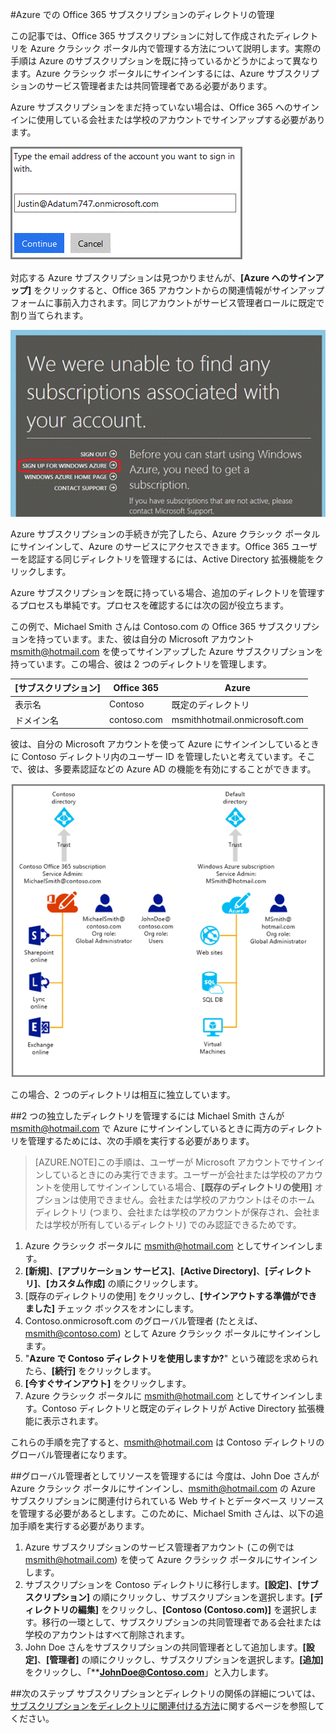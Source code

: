 <properties
   pageTitle="Azure での Office 365 サブスクリプションのディレクトリの管理 | Microsoft Azure"
   description="Azure Active Directory と Azure クラシック ポータルを使用して Office 365 サブスクリプション アカウントのディレクトリを管理する方法について説明します。"
   services="active-directory"
   documentationCenter=""
   authors="curtand"
   manager="stevenpo"
   editor=""/>

<tags
   ms.service="active-directory"
   ms.devlang="na"
   ms.topic="article"
   ms.tgt_pltfrm="na"
   ms.workload="identity"
   ms.date="12/01/2015"
   ms.author="curtand"/>

#Azure での Office 365 サブスクリプションのディレクトリの管理

この記事では、Office 365 サブスクリプションに対して作成されたディレクトリを Azure クラシック ポータル内で管理する方法について説明します。実際の手順は Azure のサブスクリプションを既に持っているかどうかによって異なります。Azure クラシック ポータルにサインインするには、Azure サブスクリプションのサービス管理者または共同管理者である必要があります。

Azure サブスクリプションをまだ持っていない場合は、Office 365 へのサインインに使用している会社または学校のアカウントでサインアップする必要があります。

![](./media/active-directory-manage-o365-subscription/AAD_O365_01.png)

対応する Azure サブスクリプションは見つかりませんが、**[Azure へのサインアップ]** をクリックすると、Office 365 アカウントからの関連情報がサインアップ フォームに事前入力されます。同じアカウントがサービス管理者ロールに既定で割り当てられます。

![](./media/active-directory-manage-o365-subscription/AAD_O365_02.png)

Azure サブスクリプションの手続きが完了したら、Azure クラシック ポータルにサインインして、Azure のサービスにアクセスできます。Office 365 ユーザーを認証する同じディレクトリを管理するには、Active Directory 拡張機能をクリックします。

Azure サブスクリプションを既に持っている場合、追加のディレクトリを管理するプロセスも単純です。プロセスを確認するには次の図が役立ちます。

この例で、Michael Smith さんは Contoso.com の Office 365 サブスクリプションを持っています。また、彼は自分の Microsoft アカウント msmith@hotmail.com を使ってサインアップした Azure サブスクリプションを持っています。この場合、彼は 2 つのディレクトリを管理します。

| [サブスクリプション] | Office 365 | Azure |
|  -------------- | ------------- | ------------------------------- |
| 表示名 | Contoso | 既定のディレクトリ |
| ドメイン名 | contoso.com | msmithhotmail.onmicrosoft.com |

彼は、自分の Microsoft アカウントを使って Azure にサインインしているときに Contoso ディレクトリ内のユーザー ID を管理したいと考えています。そこで、彼は、多要素認証などの Azure AD の機能を有効にすることができます。

![](./media/active-directory-manage-o365-subscription/AAD_O365_03.png)

この場合、2 つのディレクトリは相互に独立しています。

##2 つの独立したディレクトリを管理するには
Michael Smith さんが msmith@hotmail.com で Azure にサインインしているときに両方のディレクトリを管理するためには、次の手順を実行する必要があります。

> [AZURE.NOTE]この手順は、ユーザーが Microsoft アカウントでサインインしているときにのみ実行できます。ユーザーが会社または学校のアカウントを使用してサインインしている場合、**[既存のディレクトリの使用]** オプションは使用できません。会社または学校のアカウントはそのホーム ディレクトリ (つまり、会社または学校のアカウントが保存され、会社または学校が所有しているディレクトリ) でのみ認証できるためです。

1.	Azure クラシック ポータルに msmith@hotmail.com としてサインインします。
2.	**[新規]**、**[アプリケーション サービス]**、**[Active Directory]**、**[ディレクトリ]**、**[カスタム作成]** の順にクリックします。
3.	[既存のディレクトリの使用] をクリックし、**[サインアウトする準備ができました]** チェック ボックスをオンにします。
4.	Contoso.onmicrosoft.com のグローバル管理者 (たとえば、msmith@contoso.com) として Azure クラシック ポータルにサインインします。
5.	"**Azure で Contoso ディレクトリを使用しますか?**" という確認を求められたら、**[続行]** をクリックします。
6.	**[今すぐサインアウト]** をクリックします。
7.	Azure クラシック ポータルに msmith@hotmail.com としてサインインします。Contoso ディレクトリと既定のディレクトリが Active Directory 拡張機能に表示されます。

これらの手順を完了すると、msmith@hotmail.com は Contoso ディレクトリのグローバル管理者になります。

##グローバル管理者としてリソースを管理するには
今度は、John Doe さんが Azure クラシック ポータルにサインインし、msmith@hotmail.com の Azure サブスクリプションに関連付けられている Web サイトとデータベース リソースを管理する必要があるとします。このために、Michael Smith さんは、以下の追加手順を実行する必要があります。

1.	Azure サブスクリプションのサービス管理者アカウント (この例では msmith@hotmail.com) を使って Azure クラシック ポータルにサインインします。
2.	サブスクリプションを Contoso ディレクトリに移行します。**[設定]**、**[サブスクリプション]** の順にクリックし、サブスクリプションを選択します。**[ディレクトリの編集]** をクリックし、**[Contoso (Contoso.com)]** を選択します。移行の一環として、サブスクリプションの共同管理者である会社または学校のアカウントはすべて削除されます。
3.	John Doe さんをサブスクリプションの共同管理者として追加します。**[設定]**、**[管理者]** の順にクリックし、サブスクリプションを選択します。**[追加]** をクリックし、「****JohnDoe@Contoso.com**」と入力します。

##次のステップ
サブスクリプションとディレクトリの関係の詳細については、[サブスクリプションをディレクトリに関連付ける方法](active-directory-how-subscriptions-associated-directory.md)に関するページを参照してください。

<!---HONumber=AcomDC_1203_2015-->